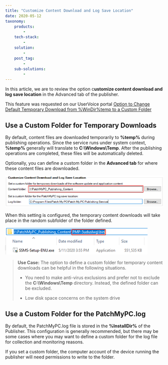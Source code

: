 ```yaml
---
title: "Customize Content Download and Log Save Location"
date: 2020-05-12
taxonomy:
    products:
        - 
    tech-stack:
        - 
    solution:
        - 
    post_tag:
        - 
    sub-solutions:
        - 
---
```


In this article, we are to review the option c**ustomize content download and log save location** in the Advanced tab of the publisher.

This feature was requested on our UserVoice portal [Option to Change Default Temporary Download from %WinDir%temp to a Custom Folder](https://ideas.patchmypc.com/ideas/PATCHMYPC-I-519) 

## Use a Custom Folder for Temporary Downloads

By default, content files are downloaded temporarily to **%temp%** during publishing operations. Since the service runs under system context, **%temp%** generally will translate to **C:\\Windows\\Temp**. After the publishing operations are completed, these files will be automatically deleted.

Optionally, you can define a custom folder in the **Advanced tab** for where these content files are downloaded.

![](/_images/custom-download-folder-publisher-settings.png)

When this setting is configured, the temporary content downloads will take place in the random subfolder of the folder defined. 

![](/_images/custom-folder-download-location.png)

> **Use Case:** The option to define a custom folder for temporary content downloads can be helpful in the following situations.
> 
> - You need to make anti-virus exclusions and prefer not to exclude the **C:\\Windows\\Temp** directory. Instead, the defined folder can be excluded.
> 
> - Low disk space concerns on the system drive

## Use a Custom Folder for the PatchMyPC.log

By default, the PatchMyPC.log file is stored in the **%InstallDir%** of the Publisher. This configuration is generally recommended, but there may be some cases where you may want to define a custom folder for the log file for collection and monitoring reasons.

If you set a custom folder, the computer account of the device running the publisher will need permissions to write to the folder.
